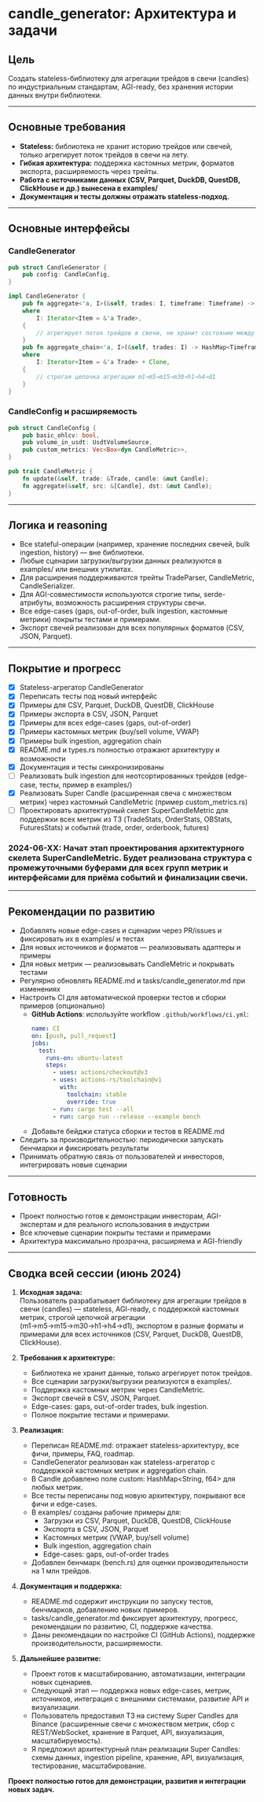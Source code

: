 # candle_generator: Архитектура и задачи

## Цель

Создать stateless-библиотеку для агрегации трейдов в свечи (candles) по индустриальным стандартам, AGI-ready, без хранения истории данных внутри библиотеки.

---

## Основные требования
- **Stateless:** библиотека не хранит историю трейдов или свечей, только агрегирует поток трейдов в свечи на лету.
- **Гибкая архитектура:** поддержка кастомных метрик, форматов экспорта, расширяемость через трейты.
- **Работа с источниками данных (CSV, Parquet, DuckDB, QuestDB, ClickHouse и др.) вынесена в examples/**
- **Документация и тесты должны отражать stateless-подход.**

---

## Основные интерфейсы

### CandleGenerator
```rust
pub struct CandleGenerator {
    pub config: CandleConfig,
}

impl CandleGenerator {
    pub fn aggregate<'a, I>(&self, trades: I, timeframe: Timeframe) -> Vec<Candle>
    where
        I: Iterator<Item = &'a Trade>,
    {
        // агрегирует поток трейдов в свечи, не хранит состояние между вызовами
    }
    pub fn aggregate_chain<'a, I>(&self, trades: I) -> HashMap<Timeframe, Vec<Candle>>
    where
        I: Iterator<Item = &'a Trade> + Clone,
    {
        // строгая цепочка агрегации m1→m5→m15→m30→h1→h4→d1
    }
}
```

### CandleConfig и расширяемость
```rust
pub struct CandleConfig {
    pub basic_ohlcv: bool,
    pub volume_in_usdt: UsdtVolumeSource,
    pub custom_metrics: Vec<Box<dyn CandleMetric>>,
}

pub trait CandleMetric {
    fn update(&self, trade: &Trade, candle: &mut Candle);
    fn aggregate(&self, src: &[Candle], dst: &mut Candle);
}
```

---

## Логика и reasoning
- Все stateful-операции (например, хранение последних свечей, bulk ingestion, history) — вне библиотеки.
- Любые сценарии загрузки/выгрузки данных реализуются в examples/ или внешних утилитах.
- Для расширения поддерживаются трейты TradeParser, CandleMetric, CandleSerializer.
- Для AGI-совместимости используются строгие типы, serde-атрибуты, возможность расширения структуры свечи.
- Все edge-cases (gaps, out-of-order, bulk ingestion, кастомные метрики) покрыты тестами и примерами.
- Экспорт свечей реализован для всех популярных форматов (CSV, JSON, Parquet).

---

## Покрытие и прогресс
- [x] Stateless-агрегатор CandleGenerator
- [x] Переписать тесты под новый интерфейс
- [x] Примеры для CSV, Parquet, DuckDB, QuestDB, ClickHouse
- [x] Примеры экспорта в CSV, JSON, Parquet
- [x] Примеры для всех edge-cases (gaps, out-of-order)
- [x] Примеры кастомных метрик (buy/sell volume, VWAP)
- [x] Примеры bulk ingestion, aggregation chain
- [x] README.md и types.rs полностью отражают архитектуру и возможности
- [x] Документация и тесты синхронизированы
- [ ] Реализовать bulk ingestion для неотсортированных трейдов (edge-case, тесты, пример в examples/)
- [x] Реализовать Super Candle (расширенная свеча с множеством метрик) через кастомный CandleMetric (пример custom_metrics.rs)
- [ ] Проектировать архитектурный скелет SuperCandleMetric для поддержки всех метрик из ТЗ (TradeStats, OrderStats, OBStats, FuturesStats) и событий (trade, order, orderbook, futures)

### 2024-06-XX: Начат этап проектирования архитектурного скелета SuperCandleMetric. Будет реализована структура с промежуточными буферами для всех групп метрик и интерфейсами для приёма событий и финализации свечи.

---

## Рекомендации по развитию
- Добавлять новые edge-cases и сценарии через PR/issues и фиксировать их в examples/ и тестах
- Для новых источников и форматов — реализовывать адаптеры и примеры
- Для новых метрик — реализовывать CandleMetric и покрывать тестами
- Регулярно обновлять README.md и tasks/candle_generator.md при изменениях
- Настроить CI для автоматической проверки тестов и сборки примеров (опционально)
    - **GitHub Actions**: используйте workflow `.github/workflows/ci.yml`:
      ```yaml
      name: CI
      on: [push, pull_request]
      jobs:
        test:
          runs-on: ubuntu-latest
          steps:
            - uses: actions/checkout@v3
            - uses: actions-rs/toolchain@v1
              with:
                toolchain: stable
                override: true
            - run: cargo test --all
            - run: cargo run --release --example bench
      ```
    - Добавьте бейджи статуса сборки и тестов в README.md
- Следить за производительностью: периодически запускать бенчмарки и фиксировать результаты
- Принимать обратную связь от пользователей и инвесторов, интегрировать новые сценарии

---

## Готовность
- Проект полностью готов к демонстрации инвесторам, AGI-экспертам и для реального использования в индустрии
- Все ключевые сценарии покрыты тестами и примерами
- Архитектура максимально прозрачна, расширяема и AGI-friendly 

---

## Сводка всей сессии (июнь 2024)

1. **Исходная задача:**  
   Пользователь разрабатывает библиотеку для агрегации трейдов в свечи (candles) — stateless, AGI-ready, с поддержкой кастомных метрик, строгой цепочкой агрегации (m1→m5→m15→m30→h1→h4→d1), экспортом в разные форматы и примерами для всех источников (CSV, Parquet, DuckDB, QuestDB, ClickHouse).

2. **Требования к архитектуре:**
   - Библиотека не хранит данные, только агрегирует поток трейдов.
   - Все сценарии загрузки/выгрузки реализуются в examples/.
   - Поддержка кастомных метрик через CandleMetric.
   - Экспорт свечей в CSV, JSON, Parquet.
   - Edge-cases: gaps, out-of-order trades, bulk ingestion.
   - Полное покрытие тестами и примерами.

3. **Реализация:**
   - Переписан README.md: отражает stateless-архитектуру, все фичи, примеры, FAQ, roadmap.
   - CandleGenerator реализован как stateless-агрегатор с поддержкой кастомных метрик и aggregation chain.
   - В Candle добавлено поле custom: HashMap<String, f64> для любых метрик.
   - Все тесты переписаны под новую архитектуру, покрывают все фичи и edge-cases.
   - В examples/ созданы рабочие примеры для:
     - Загрузки из CSV, Parquet, DuckDB, QuestDB, ClickHouse
     - Экспорта в CSV, JSON, Parquet
     - Кастомных метрик (VWAP, buy/sell volume)
     - Bulk ingestion, aggregation chain
     - Edge-cases: gaps, out-of-order trades
   - Добавлен бенчмарк (bench.rs) для оценки производительности на 1 млн трейдов.

4. **Документация и поддержка:**
   - README.md содержит инструкции по запуску тестов, бенчмарков, добавлению новых примеров.
   - tasks/candle_generator.md фиксирует архитектуру, прогресс, рекомендации по развитию, CI, поддержке качества.
   - Даны рекомендации по настройке CI (GitHub Actions), поддержке производительности, расширяемости.

5. **Дальнейшее развитие:**
   - Проект готов к масштабированию, автоматизации, интеграции новых сценариев.
   - Следующий этап — поддержка новых edge-cases, метрик, источников, интеграция с внешними системами, развитие API и визуализации.
   - Пользователь предоставил ТЗ на систему Super Candles для Binance (расширенные свечи с множеством метрик, сбор с REST/WebSocket, хранение в Parquet, API, визуализация, масштабируемость).
   - Я предложил архитектурный план реализации Super Candles: схемы данных, ingestion pipeline, хранение, API, визуализация, тестирование, масштабирование.

**Проект полностью готов для демонстрации, развития и интеграции новых задач.** 